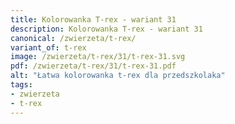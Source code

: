 ```yaml
---
title: Kolorowanka T-rex - wariant 31
description: Kolorowanka T-rex - wariant 31
canonical: /zwierzeta/t-rex/
variant_of: t-rex
image: /zwierzeta/t-rex/31/t-rex-31.svg
pdf: /zwierzeta/t-rex/31/t-rex-31.pdf
alt: "Łatwa kolorowanka t-rex dla przedszkolaka"
tags:
- zwierzeta
- t-rex
---
```


